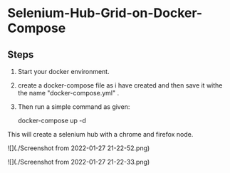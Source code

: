 # Selenium-Hub-Grid-on-Docker-Compose

## Steps

1. Start your docker environment.

2. create a docker-compose file as i have created and then save it withe the name "docker-compose.yml" .

3. Then run a simple command as given:

   docker-compose up -d 

  This will create a selenium hub with a chrome and firefox node.

![](./Screenshot from 2022-01-27 21-22-52.png)

![](./Screenshot from 2022-01-27 21-22-33.png)






